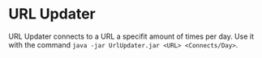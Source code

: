 # URL Updater
URL Updater connects to a URL a specifit amount of times per day. Use it with the command `java -jar UrlUpdater.jar <URL> <Connects/Day>`.

